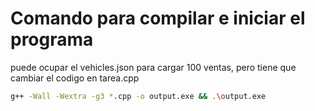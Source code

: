 # Comando para compilar e iniciar el programa

puede ocupar el vehicles.json para cargar 100 ventas, pero tiene que cambiar el codigo en tarea.cpp

```bash
g++ -Wall -Wextra -g3 *.cpp -o output.exe && .\output.exe
```
